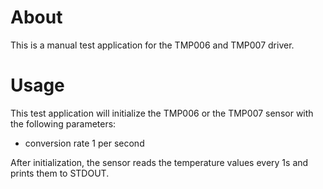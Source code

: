 # About
This is a manual test application for the TMP006 and TMP007 driver.

# Usage
This test application will initialize the TMP006 or the TMP007 sensor with the following parameters:
 - conversion rate 1 per second

After initialization, the sensor reads the temperature values every 1s
and prints them to STDOUT.
